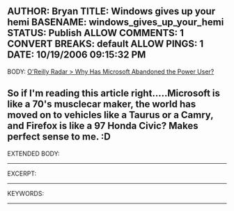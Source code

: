 AUTHOR: Bryan
TITLE: Windows gives up your hemi
BASENAME: windows_gives_up_your_hemi
STATUS: Publish
ALLOW COMMENTS: 1
CONVERT BREAKS: __default__
ALLOW PINGS: 1
DATE: 10/19/2006 09:15:32 PM
-----
BODY:
<a title="O'Reilly Radar &gt; Why Has Microsoft Abandoned the Power User?" href="http://radar.oreilly.com/archives/2006/10/why_has_microso.html">O'Reilly Radar &gt; Why Has Microsoft Abandoned the Power User?</a>

So if I'm reading this article right.....Microsoft is like a 70's musclecar maker, the world has moved on to vehicles like a Taurus or a Camry, and Firefox is like a 97 Honda Civic? Makes perfect sense to me. :D
-----
EXTENDED BODY:

-----
EXCERPT:

-----
KEYWORDS:

-----



